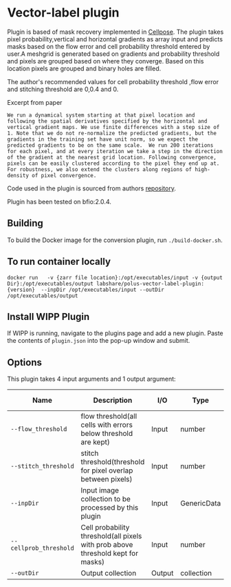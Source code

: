 # Vector-label plugin
Plugin is based of mask recovery implemented in [Cellpose](https://www.biorxiv.org/content/10.1101/2020.02.02.931238v1). 
The plugin takes pixel probability,vertical and horizontal gradients as array input and predicts masks based on the 
flow error and cell probability threshold entered by user.A meshgrid is generated based on gradients and probability 
threshold and pixels are grouped based on where they converge. Based on this location pixels are grouped and binary holes 
are filled.
  
The author's recommended values for cell probability threshold ,flow error and stitching threshold are 0,0.4 and 0. 

Excerpt from paper
  
`We run a dynamical system starting at that pixel location and following the spatial derivatives specified by the horizontal and vertical gradient maps.
We use finite differences with a step size of 1. Note that we do not re-normalize the predicted gradients, but the gradients in the training set have unit norm, so we expect the predicted gradients to be on the same scale. 
We run 200 iterations for each pixel, and at every iteration we take a step in the direction of the gradient at the nearest grid location.
Following convergence, pixels can be easily clustered according to the pixel they end up at. For robustness, we also extend the clusters along regions of high-density of pixel convergence.`

Code used in the plugin is sourced from authors [repository](https://github.com/MouseLand/cellpose/tree/master/cellpose).

Plugin has been tested  on bfio:2.0.4.

## Building

To build the Docker image for the conversion plugin, run
`./build-docker.sh`.

## To run container locally
  `docker run   -v {zarr file location}:/opt/executables/input -v {output Dir}:/opt/executables/output labshare/polus-vector-label-plugin:{version}  --inpDir /opt/executables/input --outDir /opt/executables/output` 

## Install WIPP Plugin

If WIPP is running, navigate to the plugins page and add a new plugin. Paste the contents of `plugin.json` into the pop-up window and submit.

## Options

This plugin takes 4 input arguments and 1 output argument:

| Name          | Description             | I/O    | Type   | Default values    |   
|---------------|-------------------------|--------|--------|--------|
| `--flow_threshold` | flow threshold(all cells with errors below threshold are kept)| Input | number | 0.8   | 
| `--stitch_threshold` | stitch threshold(threshold for pixel overlap between pixels) | Input | number |   0 | 
| `--inpDir` | Input image collection to be processed by this plugin | Input | GenericData | n/a  | 
| `--cellprob_threshold` | Cell probability threshold(all pixels with prob above threshold kept for masks) | Input | number |   0 | 
| `--outDir` | Output collection | Output | collection | n/a  | 


